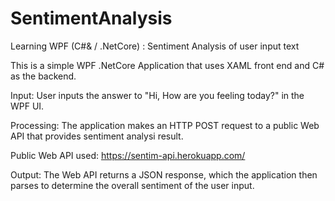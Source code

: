 # SentimentAnalysis
Learning WPF (C#&amp; / .NetCore) : Sentiment Analysis of user input text

This is a simple WPF .NetCore Application that uses XAML front end and C# as the backend.

Input: User inputs the answer to "Hi, How are you feeling today?" in the WPF UI.

Processing: The application makes an HTTP POST request to a public Web API that provides sentiment analysi result.

Public Web API used: https://sentim-api.herokuapp.com/

Output: The Web API returns a JSON response, which the application then parses to determine the overall sentiment of the user input.
